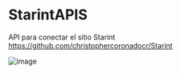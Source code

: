 # StarintAPIS
API para conectar el sitio Starint
https://github.com/christophercoronadocr/Starint

![image](https://github.com/christophercoronadocr/StarintAPIS/assets/141755815/4fc20c1f-5ac4-4458-ba16-acb8cdd8a298)
